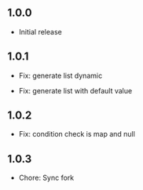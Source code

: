 ## 1.0.0

- Initial release

## 1.0.1

- Fix: generate list dynamic

- Fix: generate list with default value

## 1.0.2

- Fix: condition check is map and null

## 1.0.3

- Chore: Sync fork